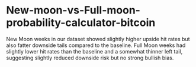 # New-moon-vs-Full-moon-probability-calculator-bitcoin
New Moon weeks in our dataset showed slightly higher upside hit rates but also fatter downside tails compared to the baseline.  Full Moon weeks had slightly lower hit rates than the baseline and a somewhat thinner left tail, suggesting slightly reduced downside risk but no strong bullish bias. 
